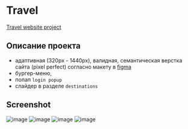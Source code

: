 # Travel
[Travel website project](https://alesia-abaeva.github.io/travel/)


## Описание проекта
- адаптивная (320px - 1440px), валидная, семантическая верстка сайта (pixel perfect) согласно макету в [figma](https://www.figma.com/file/BhULVGGIachSAjoBazhP9P/Travel?type=design&node-id=0-1&t=9BWcKjlsnNVjOVUJ-0)
- бургер-меню, 
- попап `login popup` 
- слайдер в разделе `destinations`

## Screenshot
![image](https://github.com/Alesia-Abaeva/travel/assets/101274979/41ce47f5-05fc-4b28-948c-4f43aa12d1cb)
![image](https://github.com/Alesia-Abaeva/travel/assets/101274979/86be97aa-3cdf-4fa6-a2d7-cbb107274d46)
![image](https://github.com/Alesia-Abaeva/travel/assets/101274979/c6cd1e98-666d-4a50-9757-f40093f052bc)
![image](https://github.com/Alesia-Abaeva/travel/assets/101274979/09ec0f17-ea24-43c3-aada-189cd05aa8a5)



